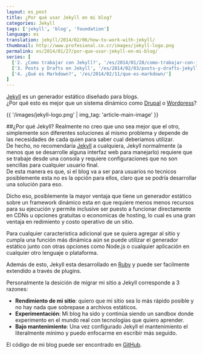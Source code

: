 ```yaml
---
layout: es_post
title: ¿Por qué usar Jekyll en mi blog?
categories: Jekyll
tags: ['jekyll', 'blog', 'foundation']
language: es
translation: jekyll/2014/02/06/how-to-work-with-jekyll/
thumbnail: http://www.profesional.co.cr/images/jekyll-logo.png
permalink: es/2014/01/27/por-que-usar-jekyll-en-mi-blog/
series: [
  ['2. ¿Como trabajar con Jekyll?', '/es/2014/01/28/como-trabajar-con-jekyll/'],
  ['3. Posts y Drafts en Jekyll', '/es/2014/02/03/posts-y-drafts-jekyll/'],
  ['4. ¿Qué es Markdown?', '/es/2014/02/11/que-es-markdown/']
]
---
```

[Jekyll](http://jekyllrb.com/) es un generador estático diseñado para blogs.  
¿Por qué esto es mejor que un sistema dinámico como [Drupal](http://drupal.org/) o [Wordpress](http://wordpress.org/)?

{{ '/images/jekyll-logo.png' | img_tag: 'article-main-image' }}

##¿Por qué Jekyll?
Realmente no creo que uno sea mejor que el otro, simplemente son diferentes soluciones al mismo problema y depende de las
necesidades de cada quien para saber cual deberiamos utilizar.   
De hecho, no recomendaría [Jekyll](http://jekyllrb.com/) a cualquiera, Jekyll normalmente (a menos que se desarrolle alguna interfaz web para manejarlo)
requiere que se trabaje desde una consola y requiere configuraciones que no son sencillas para cualquier usuario final.  
De esta manera es que, si el blog va a ser para usuarios no tecnicos posiblemente esta no es la opción para ellos, claro que se
podría desarrollar una solución para eso.

Dicho eso, posiblemente la mayor ventaja que tiene un generador estático sobre un framework dinámico esta en que requiere menos
menos recursos para su ejecución y permite inclusive ser puesto a funcionar directamente en CDNs u opciones gratuitas o economicas
de hosting, lo cual es una gran ventaja en redimiento y costo operativo de un sitio.

Para cualquier caracteristica adicional que se quiera agregar al sitio y cumpla una función más dinámica aún se puede utilizar
el generador estático junto con otras opciones como Node.js o cualquier aplicación en cualquier otro lenguaje o plataforma.

Además de esto, Jekyll esta desarrollado en [Ruby](https://www.ruby-lang.org/) y puede ser facilmente extendido a través de plugins.

Personalmente la desición de migrar mi sitio a Jekyll corresponde a 3 razones:
- __Rendimiento de mi sitio__: quiero que mi sitio sea lo más rápido posible y no hay nada que sobrepase a archivos estáticos.
- __Experimentación__: Mi blog ha sido y continúa siendo un sandbox donde experimento en el mundo real con tecnologías que quiero aprender.
- __Bajo mantenimiento__: Una vez configurado Jekyll el mantenimiento el literalmente mínimo y puedo enfocarme en escribir más seguido.

El código de mi blog puede ser encontrado en [GitHub](https://github.com/nestormata/my-static-blog).
